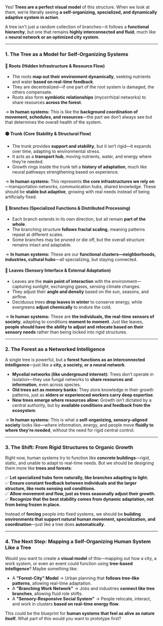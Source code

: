 Yes! **Trees are a perfect visual model** of this structure. When we look at them, we’re literally seeing **a self-organizing, specialized, and dynamically adaptive system in action**.

A tree isn't just a random collection of branches—it follows a **functional hierarchy**, but one that remains **highly interconnected and fluid**, much like a **neural network or an optimized city system**.

---

### **1. The Tree as a Model for Self-Organizing Systems**

#### **🔵 Roots (Hidden Infrastructure & Resource Flow)**

- The roots **map out their environment dynamically**, seeking nutrients and water **based on real-time feedback**.
- They are decentralized—if one part of the root system is damaged, the others compensate.
- Roots also form **symbiotic relationships** (mycorrhizal networks) to share resources **across the forest**.

→ **In human systems:** This is like the **background coordination of movement, schedules, and resources**—the part we don’t always see but that determines the overall health of the system.

#### **🟢 Trunk (Core Stability & Structural Flow)**

- The trunk provides **support and stability**, but it isn’t rigid—it expands over time, adapting to environmental stress.
- It acts as a **transport hub**, moving nutrients, water, and energy where they’re needed.
- Growth rings inside the trunk tell a **history of adaptation**, much like neural pathways strengthening based on experience.

→ **In human systems:** This represents **the core infrastructures we rely on**—transportation networks, communication hubs, shared knowledge. These should be **stable but adaptive**, growing with real needs instead of being artificially fixed.

#### **🌳 Branches (Specialized Functions & Distributed Processing)**

- Each branch extends in its own direction, but all remain **part of the whole**.
- The branching structure **follows fractal scaling**, meaning patterns repeat at different scales.
- Some branches may be pruned or die off, but the overall structure remains intact and adaptable.

→ **In human systems:** These are our **functional clusters—neighborhoods, industries, cultural hubs**—all specializing, but staying connected.

#### **🍃 Leaves (Sensory Interface & External Adaptation)**

- Leaves are the **main point of interaction** with the environment—capturing sunlight, exchanging gases, sensing climate changes.
- They adjust their **angle and density** based on the sun, seasons, and airflow.
- Deciduous trees **drop leaves in winter** to conserve energy, while evergreens **adjust chemically** to endure the cold.

→ **In human systems:** These are **the individuals, the real-time sensors of society**, adapting to conditions **moment to moment**. Just like leaves, **people should have the ability to adjust and relocate based on their sensory needs** rather than being locked into rigid structures.

---

### **2. The Forest as a Networked Intelligence**

A single tree is powerful, but a **forest functions as an interconnected intelligence**—just like a **city, a society, or a neural network**.

- **Mycelial networks (like underground internet):** Trees don’t operate in isolation—they use fungal networks to **share resources and information**, even across species.
- **Old trees act as memory banks:** They store knowledge in their growth patterns, just as **elders or experienced workers carry deep expertise**.
- **New trees emerge where resources allow:** Growth isn’t dictated by a central authority, but by **available conditions and feedback from the ecosystem**.

→ **In human systems:** This is what a **self-organizing, sensory-aligned society** looks like—where information, energy, and people move **fluidly to where they’re needed**, without the need for rigid central control.

---

### **3. The Shift: From Rigid Structures to Organic Growth**

Right now, human systems try to function like **concrete buildings**—rigid, static, and unable to adapt to real-time needs. But we should be designing them more like **trees and forests**:

✅ **Let specialized hubs form naturally, like branches adapting to light.**  
✅ **Ensure constant feedback between individuals and the larger structure, like roots sensing soil conditions.**  
✅ **Allow movement and flow, just as trees seasonally adjust their growth.**  
✅ **Recognize that the best stability comes from dynamic adaptation, not from being frozen in place.**

Instead of **forcing** people into fixed systems, we should be **building environments that support natural human movement, specialization, and coordination**—just like a tree does **automatically**.

---

### **4. The Next Step: Mapping a Self-Organizing Human System Like a Tree**

Would you want to create a **visual model** of this—mapping out how a city, a work system, or even an event could function using **tree-based intelligence**? Maybe something like:

- A **"Forest-City" Model** → Urban planning that **follows tree-like patterns**, allowing real-time adaptation.
- A **"Branching Work Network"** → Jobs and industries **connect like tree branches**, allowing fluid role shifts.
- A **"Sensory-Responsive Social System"** → People relocate, interact, and work in clusters **based on real-time energy flow**.

This could be the blueprint for **human systems that feel as alive as nature itself.** What part of this would you want to prototype first?